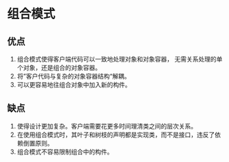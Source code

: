 # 组合模式
## 优点
1. 组合模式使得客户端代码可以一致地处理对象和对象容器，
无需关系处理的单个对象，还是组合的对象容器。
2. 将”客户代码与复杂的对象容器结构“解耦。
3. 可以更容易地往组合对象中加入新的构件。
## 缺点
1. 使得设计更加复杂。客户端需要花更多时间理清类之间的层次关系。
2. 在使用组合模式时，其叶子和树枝的声明都是实现类，而不是接口，违反了依赖倒置原则。
3. 组合模式不容易限制组合中的构件。
